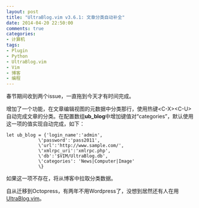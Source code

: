 ```yaml
---
layout: post
title: "UltraBlog.vim v3.6.1: 文章分类自动补全"
date: 2014-04-20 22:50:00
comments: true
categories:
- 计算机
tags:
- Plugin
- Python
- UltraBlog.vim
- Vim
- 博客
- 编程
---
```


春节期间收到两个issue，一直拖到今天才有时间完成。

增加了一个功能，在文章编辑视图的元数据中分类那行，使用热键\<C-X\>\<C-U\>自动完成文章的分类。在配置数组**ub_blog**中增加键值对“categories”，默认使用这一项的值实现自动完成，如下：

```vim
let ub_blog = {'login_name':'admin',
            \'password':'pass2011',
            \'url':'http://www.sample.com/',
            \'xmlrpc_uri':'xmlrpc.php',
            \'db':'$VIM/UltraBlog.db',
            \'categories': 'News|Computer|Image'
            \}
```

如果这一项不存在，将从博客中拉取分类数据。

自从迁移到Octopress，有两年不用Wordpress了，没想到居然还有人在用[UltraBlog.vim](/post/ultrablog-as-an-ultimate-vim-blogging-plugin/)。
